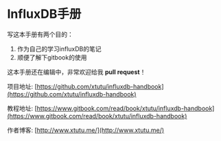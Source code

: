 # InfluxDB手册
写这本手册有两个目的：  
1. 作为自己的学习influxDB的笔记  
2. 顺便了解下gitbook的使用


这本手册还在编辑中，非常欢迎给我 **pull request**！

项目地址: [https://github.com/xtutu/influxdb-handbook](https://github.com/xtutu/influxdb-handbook)

教程地址: [https://www.gitbook.com/read/book/xtutu/influxdb-handbook](https://www.gitbook.com/read/book/xtutu/influxdb-handbook)  

作者博客: [http://www.xtutu.me/](http://www.xtutu.me/)
